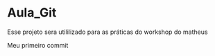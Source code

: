 # Aula_Git
Esse projeto sera utililizado para as práticas do workshop do matheus

Meu primeiro commit